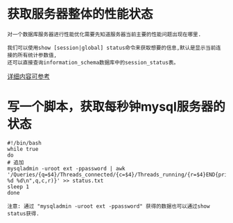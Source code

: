 # 获取服务器整体的性能状态

    对一个数据库服务器进行性能优化需要先知道服务器当前主要的性能问题出现在哪里.

    我们可以使用show [session|global] status命令来获取想要的信息,默认是显示当前连接的所有统计参数值,
    还可以直接查询information_schema数据库中的session_status表。

[详细内容可参考](https://www.cnblogs.com/chenmh/p/4941221.html)

# 写一个脚本，获取每秒钟mysql服务器的状态

```shell script
#!/bin/bash
while true
do
# 追加
mysqladmin -uroot ext -ppassword | awk '/Queries/{q=$4}/Threads_connected/{c=$4}/Threads_running/{r=$4}END{printf("%d %d %d\n",q,c,r)}' >> status.txt
sleep 1
done
```

    注意: 通过 "mysqladmin -uroot ext -ppassword" 获得的数据也可以通过show status获得.
